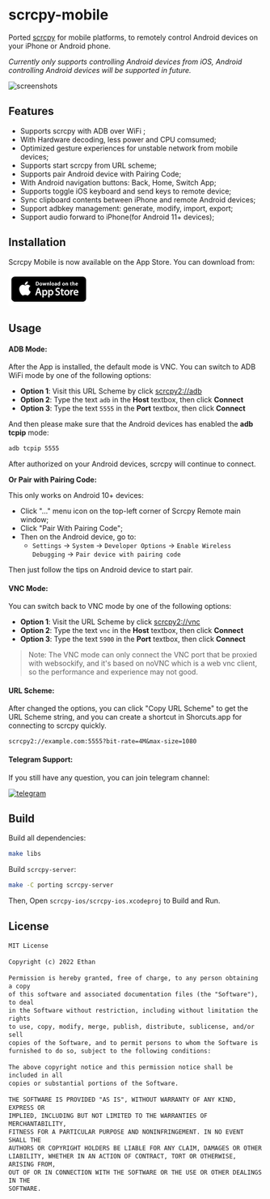 # scrcpy-mobile

Ported [scrcpy](https://github.com/Genymobile/scrcpy) for mobile platforms, to remotely control Android devices on your iPhone or Android phone.

*Currently only supports controlling Android devices from iOS, Android controlling Android devices will be supported in future.*

![screenshots](screenshots/screenshots.png)

## Features

* Supports scrcpy with ADB over WiFi ;
* With Hardware decoding, less power and CPU comsumed;
* Optimized gesture experiences for unstable network from mobile devices;
* Supports start scrcpy from URL scheme;
* Supports pair Android device with Pairing Code;
* With Android navigation buttons: Back, Home, Switch App; 
* Supports toggle iOS keyboard and send keys to remote device;
* Sync clipboard contents between iPhone and remote Android devices;
* Support adbkey management: generate, modify, import, export;
* Support audio forward to iPhone(for Android 11+ devices);

## Installation

Scrcpy Mobile is now available on the App Store. You can download from:

[![Get it from iTunes](screenshots/Download_on_the_App_Store_Badge.png)](https://apps.apple.com/us/app/scrcpy-remote/id1629352527)

## Usage 

#### ADB Mode: 

After the App is installed, the default mode is VNC. You can switch to ADB WiFi mode by one of the following options: 

- **Option 1**: Visit this URL Scheme by click [scrcpy2://adb](scrcpy2://adb)
- **Option 2**: Type the text `adb` in the **Host** textbox, then click **Connect**
- **Option 3**: Type the text `5555` in the **Port** textbox, then click **Connect**

And then please make sure that the Android devices has enabled the **adb tcpip** mode:

```sh
adb tcpip 5555
```

After authorized on your Android devices, scrcpy will continue to connect.

**Or Pair with Pairing Code:**

This only works on Android 10+ devices:

- Click "..." menu icon on the top-left corner of Scrcpy Remote main window;
- Click "Pair With Pairing Code";
- Then on the Android device, go to: 
  - `Settings` -> `System` -> `Developer Options` -> `Enable Wireless Debugging` -> `Pair device with pairing code`

Then just follow the tips on Android device to start pair.

#### VNC Mode: 

You can switch back to VNC mode by one of the following options:

- **Option 1**: Visit the URL Scheme by click [scrcpy2://vnc](scrcpy2://vnc)
- **Option 2**: Type the text `vnc` in the **Host** textbox, then click **Connect**
- **Option 3**: Type the text `5900` in the **Port** textbox, then click **Connect**

> Note: The VNC mode can only connect the VNC port that be proxied with websockify, and it's based on noVNC which is a web vnc client, so the performance and experience may not good.

#### URL Scheme:

After changed the options, you can click "Copy URL Scheme" to get the URL Scheme string, and you can create a shortcut in Shorcuts.app for connecting to scrcpy quickly.

```
scrcpy2://example.com:5555?bit-rate=4M&max-size=1080
```

#### Telegram Support:

If you still have any question, you can join telegram channel:

[![telegram](screenshots/telegram.png)](https://t.me/joinchat/I_HBlFpB27RkZTRl)

## Build

Build all dependencies:

```sh
make libs
```

Build `scrcpy-server`:

```sh
make -C porting scrcpy-server
```

Then, Open `scrcpy-ios/scrcpy-ios.xcodeproj` to Build and Run.

## License

```
MIT License

Copyright (c) 2022 Ethan

Permission is hereby granted, free of charge, to any person obtaining a copy
of this software and associated documentation files (the "Software"), to deal
in the Software without restriction, including without limitation the rights
to use, copy, modify, merge, publish, distribute, sublicense, and/or sell
copies of the Software, and to permit persons to whom the Software is
furnished to do so, subject to the following conditions:

The above copyright notice and this permission notice shall be included in all
copies or substantial portions of the Software.

THE SOFTWARE IS PROVIDED "AS IS", WITHOUT WARRANTY OF ANY KIND, EXPRESS OR
IMPLIED, INCLUDING BUT NOT LIMITED TO THE WARRANTIES OF MERCHANTABILITY,
FITNESS FOR A PARTICULAR PURPOSE AND NONINFRINGEMENT. IN NO EVENT SHALL THE
AUTHORS OR COPYRIGHT HOLDERS BE LIABLE FOR ANY CLAIM, DAMAGES OR OTHER
LIABILITY, WHETHER IN AN ACTION OF CONTRACT, TORT OR OTHERWISE, ARISING FROM,
OUT OF OR IN CONNECTION WITH THE SOFTWARE OR THE USE OR OTHER DEALINGS IN THE
SOFTWARE.
```

